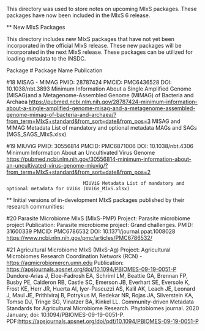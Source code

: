 This directory was used to store notes on upcoming MIxS packages. These packages have now been included in the MIxS 6 release.

** New MIxS Packages

This directory includes new MIxS packages that have not yet been incorporated in the official MIxS release. 
These new packages will be incorporated in the next MIxS release.
These packages can be utilized for loading metadata to the INSDC.

Package #     Package Name      Publication 

#18           MISAG - MIMAG     PMID: 28787424  PMCID: PMC6436528  DOI: 10.1038/nbt.3893
                                Minimum Information About a Single Amplified Genome (MISAG)and a 
                                Metagenome-Assembled Genome (MIMAG) of Bacteria and Archaea
                                https://pubmed.ncbi.nlm.nih.gov/28787424-minimum-information-about-a-single-amplified-genome-misag-and-a-metagenome-assembled-genome-mimag-of-bacteria-and-archaea/?from_term=MIxS+standard&from_sort=date&from_pos=3
                                MISAG and MIMAG Metadata List of mandatory and optional metadata MAGs and SAGs (MGS_SAGS_MIxS.xlsx)

#19           MIUViG            PMID: 30556814  PMCID: PMC6871006  DOI: 10.1038/nbt.4306
                                Minimum Information About an Uncultivated Virus Genome
                                https://pubmed.ncbi.nlm.nih.gov/30556814-minimum-information-about-an-uncultivated-virus-genome-miuvig/?from_term=MIxS+standard&from_sort=date&from_pos=2
                              
                                MIUViG Metadata List of mandatory and optional metadata for UViGs (UViGs_MIxS.xlsx)

** Initial versions of in-development MIxS packages published by their research communities: 

#20 Parasite Microbiome MIxS (MIxS-PMP)
    Project: Parasite microbiome project
    Publication: Parasite microbiome project: Grand challenges.
                 PMID: 31600339 PMCID: PMC6786532 DOI: 10.1371/journal.ppat.1008028 
                 https://www.ncbi.nlm.nih.gov/pmc/articles/PMC6786532/

#21 Agricultural Microbiome MIxS (MIxS-Ag)
    Project: Agricultural Microbiomes Research Coordination Network (RCN) - https://agmicrobiomercn.umn.edu
    Publication:
    https://apsjournals.apsnet.org/doi/10.1094/PBIOMES-09-19-0051-P
    Dundore-Arias J, Eloe-Fadrosh EA, Schriml LM, Beattie GA, Brennan FP, Busby PE, Calderon RB, 
    Castle SC, Emerson JB, Everhart SE, Eversole K, Frost KE, Herr JR, Huerta AI, Iyer-Pascuzzi AS,
    Kalil AK, Leach JE, Leonard J, Maul JE, Prithiviraj B, Potrykus M, Redekar NR, Rojas JA, 
    Silverstein KA, Tomso DJ, Tringe SG, Vinatzer BA, Kinkel LL. 
    Community-driven Metadata Standards for Agricultural Microbiome Research. 
    Phytobiomes journal. 2020 January; doi: 10.1094/PBIOMES-09-19-0051-P.
    PDF:https://apsjournals.apsnet.org/doi/pdf/10.1094/PBIOMES-09-19-0051-P
